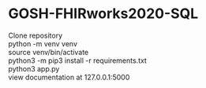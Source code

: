 # GOSH-FHIRworks2020-SQL

Clone repository \
python -m venv venv \
source venv/bin/activate \
python3 -m pip3 install -r requirements.txt \
python3 app.py \
view documentation at 127.0.0.1:5000
